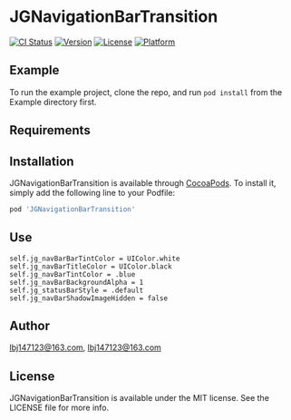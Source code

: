 # JGNavigationBarTransition

[![CI Status](https://img.shields.io/travis/lbj147123@163.com/JGNavigationBarTransition.svg?style=flat)](https://travis-ci.org/lbj147123@163.com/JGNavigationBarTransition)
[![Version](https://img.shields.io/cocoapods/v/JGNavigationBarTransition.svg?style=flat)](https://cocoapods.org/pods/JGNavigationBarTransition)
[![License](https://img.shields.io/cocoapods/l/JGNavigationBarTransition.svg?style=flat)](https://cocoapods.org/pods/JGNavigationBarTransition)
[![Platform](https://img.shields.io/cocoapods/p/JGNavigationBarTransition.svg?style=flat)](https://cocoapods.org/pods/JGNavigationBarTransition)

## Example

To run the example project, clone the repo, and run `pod install` from the Example directory first.

## Requirements

## Installation

JGNavigationBarTransition is available through [CocoaPods](https://cocoapods.org). To install
it, simply add the following line to your Podfile:

```ruby
pod 'JGNavigationBarTransition'
```

## Use
```
self.jg_navBarBarTintColor = UIColor.white
self.jg_navBarTitleColor = UIColor.black
self.jg_navBarTintColor = .blue
self.jg_navBarBackgroundAlpha = 1
self.jg_statusBarStyle = .default
self.jg_navBarShadowImageHidden = false
```

## Author

lbj147123@163.com, lbj147123@163.com

## License

JGNavigationBarTransition is available under the MIT license. See the LICENSE file for more info.
